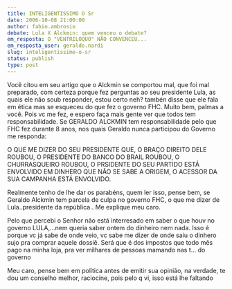 ```yaml
---
title: INTELIGENTISSIMO O Sr
date: 2006-10-08 21:00:00
author: fabio.ambrosio
debate: Lula X Alckmin: quem venceu o debate?
em_resposta: O "VENTRILOQUO" NÃO CONVENCEU...
em_resposta_user: geraldo.nardi
slug: inteligentissimo-o-sr
status: publish 
type: post
---
```


Você citou em seu artigo que o Alckmin se comportou mal, que foi mal preparado, com certeza porque fez perguntas ao seu presidente Lula, as quais ele não soub responder, estou certo neh? tambén disse que ele fala em ética mas se esqueceu do que fez o governo FHC. Muito bem, palmas a você. Pois vc me fez, e espero faça mais gente ver que todos tem responsabilidade. Se GERALDO ALCKMIN tem responsabilidade pelo que FHC fez durante 8 anos, nos quais Geraldo nunca participou do Governo me responda:


O QUE ME DIZER DO SEU PRESIDENTE QUE, O BRAÇO DIREITO DELE ROUBOU, O PRESIDENTE DO BANCO DO BRAIL ROUBOU, O CHURRASQUEIRO ROUBOU, O PRSIDENTE DO SEU PARTIDO ESTÁ ENVOLVIDO EM DINHERO QUE NÃO SE SABE A ORIGEM, O ACESSOR DA SUA CAMPANHA ESTÁ ENVOLVIDO.


Realmente tenho de lhe dar os parabéns, quem ler isso, pense bem, se Geraldo Alckmin tem parcela de culpa no governo FHC, o que me dizer de Lula..presidente da república.. Me explique meu caro. 


Pelo que percebi o Senhor não está interresado em saber o que houv no governo LULA,...nem queria saber ontem do dinheiro nem nada. Isso é porque vc já sabe de onde veio, vc sabe me dizer de onde saiu o dinhero sujo pra comprar aquele dossiê. Será que é dos impostos que todo mês pago na minha loja, pra ver milhares de pessoas mamando nas t... do governo


Meu caro, pense bem em política antes de emitir sua opinião, na verdade, te dou um conselho melhor, raciocine, pois pelo q vi, isso está lhe faltando


